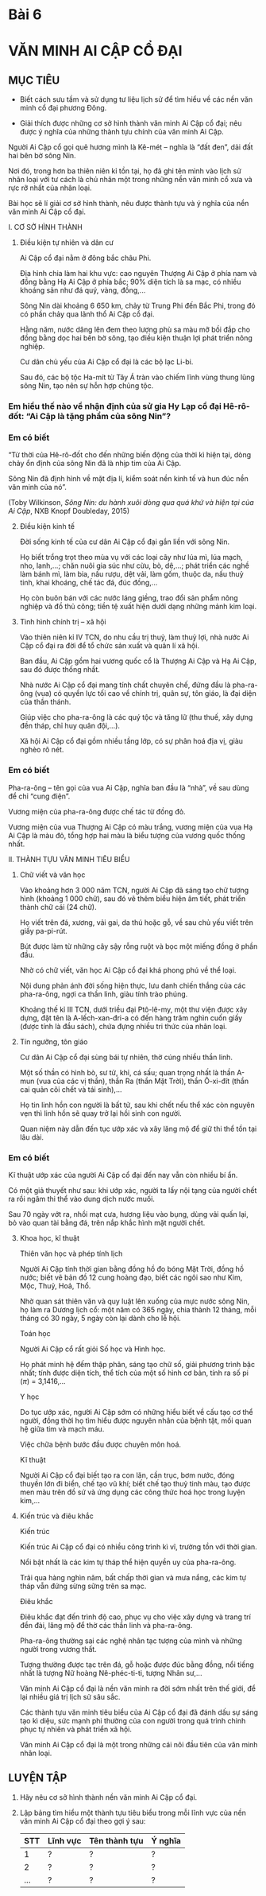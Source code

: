 # Bài 6

# VĂN MINH AI CẬP CỔ ĐẠI

## MỤC TIÊU

- Biết cách sưu tầm và sử dụng tư liệu lịch sử để tìm hiểu về các nền văn minh cổ đại phương Đông.

- Giải thích được những cơ sở hình thành văn minh Ai Cập cổ đại; nêu được ý nghĩa của những thành tựu chính của văn minh Ai Cập.

Người Ai Cập cổ gọi quê hương mình là Kê-mét – nghĩa là “đất đen”, dải đất hai bên bờ sông Nin.

Nơi đó, trong hơn ba thiên niên kỉ tồn tại, họ đã ghi tên mình vào lịch sử nhân loại với tư cách là chủ nhân một trong những nền văn minh cổ xưa và rực rỡ nhất của nhân loại.

Bài học sẽ lí giải cơ sở hình thành, nêu được thành tựu và ý nghĩa của nền văn minh Ai Cập cổ đại.

I. CƠ SỞ HÌNH THÀNH

1. Điều kiện tự nhiên và dân cư

    Ai Cập cổ đại nằm ở đông bắc châu Phi.
    
    Địa hình chia làm hai khu vực: cao nguyên Thượng Ai Cập ở phía nam và đồng bằng Hạ Ai Cập ở phía bắc; 90% diện tích là sa mạc, có nhiều khoáng sản như đá quý, vàng, đồng,...
    
    Sông Nin dài khoảng 6 650 km, chảy từ Trung Phi đến Bắc Phi, trong đó có phần chảy qua lãnh thổ Ai Cập cổ đại.
    
    Hằng năm, nước dâng lên đem theo lượng phù sa màu mỡ bồi đắp cho đồng bằng dọc hai bên bờ sông, tạo điều kiện thuận lợi phát triển nông nghiệp.
    
    Cư dân chủ yếu của Ai Cập cổ đại là các bộ lạc Li-bi.
    
    Sau đó, các bộ tộc Ha-mít từ Tây Á tràn vào chiếm lĩnh vùng thung lũng sông Nin, tạo nên sự hỗn hợp chủng tộc.

### Em hiểu thế nào về nhận định của sử gia Hy Lạp cổ đại Hê-rô-đốt: “Ai Cập là tặng phẩm của sông Nin”?

### Em có biết

“Từ thời của Hê-rô-đốt cho đến những biến động của thời kì hiện tại, dòng chảy ổn định của sông Nin đã là nhịp tim của Ai Cập.

Sông Nin đã định hình về mặt địa lí, kiểm soát nền kinh tế và hun đúc nền văn minh của nó”.

(Toby Wilkinson, *Sông Nin: du hành xuôi dòng qua quá khứ và hiện tại của Ai Cập*, NXB Knopf Doubleday, 2015)

2. Điều kiện kinh tế

    Đời sống kinh tế của cư dân Ai Cập cổ đại gắn liền với sông Nin.
    
    Họ biết trồng trọt theo mùa vụ với các loại cây như lúa mì, lúa mạch, nho, lanh,...; chăn nuôi gia súc như cừu, bò, dê,...; phát triển các nghề làm bánh mì, làm bia, nấu rượu, dệt vải, làm gốm, thuộc da, nấu thuỷ tinh, khai khoáng, chế tác đá, đúc đồng,...
    
    Họ còn buôn bán với các nước láng giềng, trao đổi sản phẩm nông nghiệp và đồ thủ công; tiền tệ xuất hiện dưới dạng những mảnh kim loại.

3. Tình hình chính trị – xã hội

    Vào thiên niên kỉ IV TCN, do nhu cầu trị thuỷ, làm thuỷ lợi, nhà nước Ai Cập cổ đại ra đời để tổ chức sản xuất và quản lí xã hội.
    
    Ban đầu, Ai Cập gồm hai vương quốc cổ là Thượng Ai Cập và Hạ Ai Cập, sau đó được thống nhất.
    
    Nhà nước Ai Cập cổ đại mang tính chất chuyên chế, đứng đầu là pha-ra-ông (vua) có quyền lực tối cao về chính trị, quân sự, tôn giáo, là đại diện của thần thánh.
    
    Giúp việc cho pha-ra-ông là các quý tộc và tăng lữ (thu thuế, xây dựng đền tháp, chỉ huy quân đội,...).
    
    Xã hội Ai Cập cổ đại gồm nhiều tầng lớp, có sự phân hoá địa vị, giàu nghèo rõ nét.

### Em có biết

Pha-ra-ông – tên gọi của vua Ai Cập, nghĩa ban đầu là “nhà”, về sau dùng để chỉ “cung điện”.

Vương miện của pha-ra-ông được chế tác từ đồng đỏ.

Vương miện của vua Thượng Ai Cập có màu trắng, vương miện của vua Hạ Ai Cập là màu đỏ, tổng hợp hai màu là biểu tượng của vương quốc thống nhất.

II. THÀNH TỰU VĂN MINH TIÊU BIỂU

1. Chữ viết và văn học

    Vào khoảng hơn 3 000 năm TCN, người Ai Cập đã sáng tạo chữ tượng hình (khoảng 1 000 chữ), sau đó vẽ thêm biểu hiện âm tiết, phát triển thành chữ cái (24 chữ).
    
    Họ viết trên đá, xương, vải gai, da thú hoặc gỗ, về sau chủ yếu viết trên giấy pa-pi-rút.
    
    Bút được làm từ những cây sậy rỗng ruột và bọc một miếng đồng ở phần đầu.
    
    Nhờ có chữ viết, văn học Ai Cập cổ đại khá phong phú về thể loại.
    
    Nội dung phản ánh đời sống hiện thực, lưu danh chiến thắng của các pha-ra-ông, ngợi ca thần linh, giàu tính trào phúng.
    
    Khoảng thế kỉ III TCN, dưới triều đại Ptô-lê-my, một thư viện được xây dựng, đặt tên là A-lếch-xan-đri-a có đến hàng trăm nghìn cuốn giấy (được tính là đầu sách), chứa đựng nhiều tri thức của nhân loại.

2. Tín ngưỡng, tôn giáo

    Cư dân Ai Cập cổ đại sùng bái tự nhiên, thờ cúng nhiều thần linh.
    
    Một số thần có hình bò, sư tử, khỉ, cá sấu; quan trọng nhất là thần A-mun (vua của các vị thần), thần Ra (thần Mặt Trời), thần Ô-xi-đít (thần cai quản cõi chết và tái sinh),...
    
    Họ tin linh hồn con người là bất tử, sau khi chết nếu thể xác còn nguyên vẹn thì linh hồn sẽ quay trở lại hồi sinh con người.
    
    Quan niệm này dẫn đến tục ướp xác và xây lăng mộ để giữ thi thể tồn tại lâu dài.

### Em có biết

Kĩ thuật ướp xác của người Ai Cập cổ đại đến nay vẫn còn nhiều bí ẩn.

Có một giả thuyết như sau: khi ướp xác, người ta lấy nội tạng của người chết ra rồi ngâm thi thể vào dung dịch nước muối.

Sau 70 ngày vớt ra, nhồi mạt cưa, hương liệu vào bụng, dùng vải quấn lại, bỏ vào quan tài bằng đá, trên nắp khắc hình mặt người chết.

3. Khoa học, kĩ thuật

    Thiên văn học và phép tính lịch
    
    Người Ai Cập tính thời gian bằng đồng hồ đo bóng Mặt Trời, đồng hồ nước; biết vẽ bản đồ 12 cung hoàng đạo, biết các ngôi sao như Kim, Mộc, Thuỷ, Hoả, Thổ.
    
    Nhờ quan sát thiên văn và quy luật lên xuống của mực nước sông Nin, họ làm ra Dương lịch cổ: một năm có 365 ngày, chia thành 12 tháng, mỗi tháng có 30 ngày, 5 ngày còn lại dành cho lễ hội.
    
    Toán học
    
    Người Ai Cập cổ rất giỏi Số học và Hình học.
    
    Họ phát minh hệ đếm thập phân, sáng tạo chữ số, giải phương trình bậc nhất; tính được diện tích, thể tích của một số hình cơ bản, tính ra số pi ($\pi$) = 3,1416,...
    
    Y học
    
    Do tục ướp xác, người Ai Cập sớm có những hiểu biết về cấu tạo cơ thể người, đồng thời họ tìm hiểu được nguyên nhân của bệnh tật, mối quan hệ giữa tim và mạch máu.
    
    Việc chữa bệnh bước đầu được chuyên môn hoá.
    
    Kĩ thuật
    
    Người Ai Cập cổ đại biết tạo ra con lăn, cần trục, bơm nước, đóng thuyền lớn đi biển, chế tạo vũ khí; biết chế tạo thuỷ tinh màu, tạo được men màu trên đồ sứ và ứng dụng các công thức hoá học trong luyện kim,...

4. Kiến trúc và điêu khắc

    Kiến trúc
    
    Kiến trúc Ai Cập cổ đại có nhiều công trình kì vĩ, trường tồn với thời gian.
    
    Nổi bật nhất là các kim tự tháp thể hiện quyền uy của pha-ra-ông.
    
    Trải qua hàng nghìn năm, bất chấp thời gian và mưa nắng, các kim tự tháp vẫn đứng sừng sững trên sa mạc.
    
    Điêu khắc
    
    Điêu khắc đạt đến trình độ cao, phục vụ cho việc xây dựng và trang trí đền đài, lăng mộ để thờ các thần linh và pha-ra-ông.
    
    Pha-ra-ông thường sai các nghệ nhân tạc tượng của mình và những người trong vương thất.
    
    Tượng thường được tạc trên đá, gỗ hoặc được đúc bằng đồng, nổi tiếng nhất là tượng Nữ hoàng Nê-phéc-ti-ti, tượng Nhân sư,...
    
    Văn minh Ai Cập cổ đại là nền văn minh ra đời sớm nhất trên thế giới, để lại nhiều giá trị lịch sử sâu sắc.
    
    Các thành tựu văn minh tiêu biểu của Ai Cập cổ đại đã đánh dấu sự sáng tạo kì diệu, sức mạnh phi thường của con người trong quá trình chinh phục tự nhiên và phát triển xã hội.
    
    Văn minh Ai Cập cổ đại là một trong những cái nôi đầu tiên của văn minh nhân loại.

## LUYỆN TẬP
1. Hãy nêu cơ sở hình thành nền văn minh Ai Cập cổ đại.

2. Lập bảng tìm hiểu một thành tựu tiêu biểu trong mỗi lĩnh vực của nền văn minh Ai Cập cổ đại theo gợi ý sau:

    | STT | Lĩnh vực | Tên thành tựu | Ý nghĩa |
    |---|---|---|---|
    | 1 | ? | ? | ? |
    | 2 | ? | ? | ? |
    | ... | ? | ? | ? |
